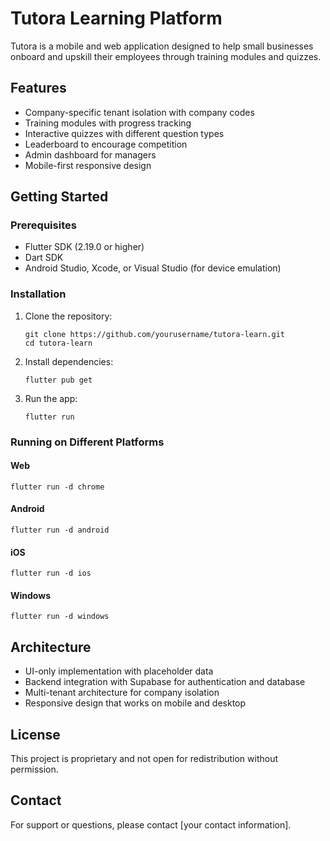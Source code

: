 # Tutora Learning Platform

Tutora is a mobile and web application designed to help small businesses onboard and upskill their employees through training modules and quizzes.

## Features

- Company-specific tenant isolation with company codes
- Training modules with progress tracking
- Interactive quizzes with different question types
- Leaderboard to encourage competition
- Admin dashboard for managers
- Mobile-first responsive design

## Getting Started

### Prerequisites

- Flutter SDK (2.19.0 or higher)
- Dart SDK
- Android Studio, Xcode, or Visual Studio (for device emulation)

### Installation

1. Clone the repository:
   ```
   git clone https://github.com/yourusername/tutora-learn.git
   cd tutora-learn
   ```

2. Install dependencies:
   ```
   flutter pub get
   ```

3. Run the app:
   ```
   flutter run
   ```

### Running on Different Platforms

#### Web
```
flutter run -d chrome
```

#### Android
```
flutter run -d android
```

#### iOS
```
flutter run -d ios
```

#### Windows
```
flutter run -d windows
```

## Architecture

- UI-only implementation with placeholder data
- Backend integration with Supabase for authentication and database
- Multi-tenant architecture for company isolation
- Responsive design that works on mobile and desktop

## License

This project is proprietary and not open for redistribution without permission.

## Contact

For support or questions, please contact [your contact information]. 